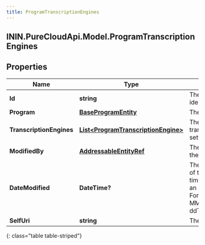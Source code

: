```yaml
---
title: ProgramTranscriptionEngines
---
```

## ININ.PureCloudApi.Model.ProgramTranscriptionEngines

## Properties

|Name | Type | Description | Notes|
|------------ | ------------- | ------------- | -------------|
| **Id** | **string** | The globally unique identifier for the object. | [optional] |
| **Program** | [**BaseProgramEntity**](BaseProgramEntity.html) | The ID of the program | [optional] |
| **TranscriptionEngines** | [**List&lt;ProgramTranscriptionEngine&gt;**](ProgramTranscriptionEngine.html) | The program transcription engine settings | [optional] |
| **ModifiedBy** | [**AddressableEntityRef**](AddressableEntityRef.html) | The user last modified the record | [optional] |
| **DateModified** | **DateTime?** | The last modified date of the record. Date time is represented as an ISO-8601 string. For example: yyyy-MM-ddTHH:mm:ss[.mmm]Z | [optional] |
| **SelfUri** | **string** | The URI for this object | [optional] |
{: class="table table-striped"}


